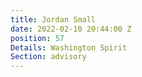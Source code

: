 ```yaml
---
title: Jordan Small
date: 2022-02-10 20:44:00 Z
position: 57
Details: Washington Spirit
Section: advisory
---
```


